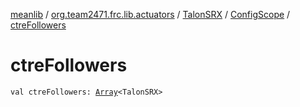 [meanlib](../../../index.md) / [org.team2471.frc.lib.actuators](../../index.md) / [TalonSRX](../index.md) / [ConfigScope](index.md) / [ctreFollowers](./ctre-followers.md)

# ctreFollowers

`val ctreFollowers: `[`Array`](https://kotlinlang.org/api/latest/jvm/stdlib/kotlin/-array/index.html)`<TalonSRX>`